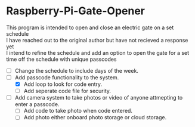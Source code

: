 # Raspberry-Pi-Gate-Opener
This program is intended to open and close an electric gate on a set schedule<br />
I have reached out to the original author but have not recieved a response yet<br />
I intend to refine the schedule and add an option to open the gate for a set time off the schedule with unique passcodes<br />
- [ ] Change the schedule to include days of the week.<br />
- [ ] Add passcode functionality to the system.<br />
  - [x] Add loop to look for code entry.<br />
  - [ ] Add seperate code file for security.<br />
- [ ] Add camera system to take photos or video of anyone attmepting to enter a passcode.
  - [ ] Add code to take photo when code entered.<br />
  - [ ] Add photo either onboard photo storage or cloud storage.<br />
